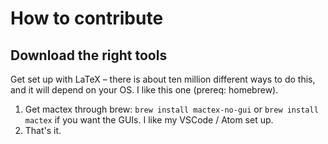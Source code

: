 # How to contribute

## Download the right tools

Get set up with LaTeX – there is about ten million different ways to do this, and it will depend on your OS. I like this one (prereq: homebrew).
1. Get mactex through brew: `brew install mactex-no-gui` or `brew install mactex` if you want the GUIs. I like my VSCode / Atom set up.
2. That's it.